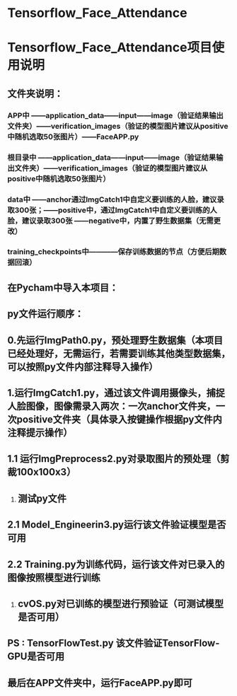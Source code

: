 # Tensorflow_Face_Attendance
# Tensorflow_Face_Attendance项目使用说明

## 文件夹说明：

### APP中     ——application_data——input——image（验证结果输出文件夹）——verification_images（验证的模型图片建议从positive中随机选取50张图片）——FaceAPP.py

### 根目录中     ——application_data——input——image（验证结果输出文件夹）——verification_images（验证的模型图片建议从positive中随机选取50张图片）

### data中     ——anchor通过ImgCatch1中自定义要训练的人脸，建议录取300张；——positive中，通过ImgCatch1中自定义要训练的人脸，建议录取300张 	——negative中，内置了野生数据集（无需更改）

### training_checkpoints中————保存训练数据的节点（方便后期数据回滚）

## 在Pycham中导入本项目：

## py文件运行顺序：

## 0.先运行ImgPath0.py，预处理野生数据集（本项目已经处理好，无需运行，若需要训练其他类型数据集，可以按照py文件内部注释导入操作）

## 1.运行ImgCatch1.py，通过该文件调用摄像头，捕捉人脸图像，图像需录入两次：一次anchor文件夹，一次positive文件夹（具体录入按键操作根据py文件内注释提示操作）

## 1.1 运行ImgPreprocess2.py对录取图片的预处理（剪裁100x100x3）

1. ## 测试py文件

## 2.1  Model_Engineerin3.py运行该文件验证模型是否可用

## 2.2 Training.py为训练代码，运行该文件对已录入的图像按照模型进行训练

1. ## cvOS.py对已训练的模型进行预验证（可测试模型是否可用）

## PS : TensorFlowTest.py 该文件验证TensorFlow-GPU是否可用

## 最后在APP文件夹中，运行FaceAPP.py即可
